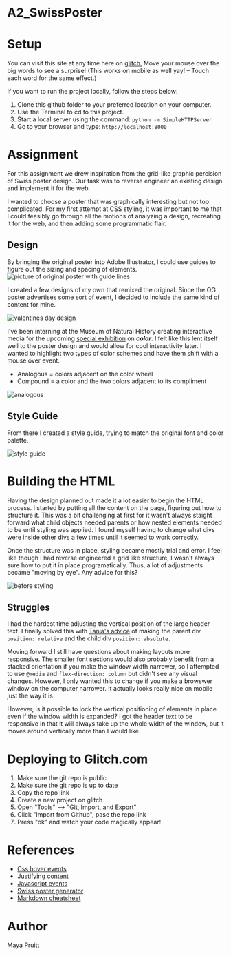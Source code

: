 # A2_SwissPoster

# Setup

You can visit this site at any time here on [glitch.](https://pruitt-a2-swissposter.glitch.me)
Move your mouse over the big words to see a surprise!
(This works on mobile as well yay! – Touch each word for the same effect.)

If you want to run the project locally, follow the steps below:

1. Clone this github folder to your preferred location on your computer. 
2. Use the Terminal to cd to this project. 
3. Start a local server using the command: ```python -m SimpleHTTPServer```
4. Go to your browser and type: ```http://localhost:8000```

# Assignment

For this assignment we drew inspiration from the grid-like graphic percision of Swiss poster design. Our task was to reverse engineer an existing design and implement it for the web.

I wanted to choose a poster that was graphically interesting but not too complicated. For my first attempt at CSS styling, it was important to me that I could feasibly go through all the motions of analyzing a design, recreating it for the web, and then adding some programmatic flair.

## Design

By bringing the original poster into Adobe Illustrator, I could use guides to figure out the sizing and spacing of elements. 
![picture of original poster with guide lines](https://github.com/mayapruitt/A2_SwissPoster/blob/master/documentation/original_reverseEngineering.png)

I created a few designs of my own that remixed the original. Since the OG poster advertises some sort of event, I decided to include the same kind of content for mine.

![valentines day design](https://github.com/mayapruitt/A2_SwissPoster/blob/master/documentation/valentines_idea.png)

I've been interning at the Museum of Natural History creating interactive media for the upcoming [special exhibition](https://www.amnh.org/exhibitions/color) on ***color***. I felt like this lent itself well to the poster design and would allow for cool interactivity later. I wanted to highlight two types of color schemes and have them shift with a mouse over event.
- Analogous = colors adjacent on the color wheel 
- Compound = a color and the two colors adjacent to its compliment  

![analogous](https://github.com/mayapruitt/A2_SwissPoster/blob/master/documentation/swiss_poster-03.png)

## Style Guide
From there I created a style guide, trying to match the original font and color palette. 


![style guide](https://github.com/mayapruitt/A2_SwissPoster/blob/master/documentation/style_guide.png)

# Building the HTML

Having the design planned out made it a lot easier to begin the HTML process. I started by putting all the content on the page, figuring out how to structure it. This was a bit challenging at first for it wasn't always staight forward what child objects needed parents or how nested elements needed to be until styling was applied. I found myself having to change what divs were inside other divs a few times until it seemed to work correctly. 

Once the structure was in place, styling became mostly trial and error. I feel like though I had reverse engineered a grid like structure, I wasn't always sure how to put it in place programatically. Thus, a lot of adjustments became "moving by eye". Any advice for this?

![before styling](https://github.com/mayapruitt/A2_SwissPoster/blob/master/documentation/before_styling.png)

## Struggles 

I had the hardest time adjusting the vertical position of the large header text. I finally solved this with [Tania's advice](https://www.taniarascia.com/overview-of-css-concepts/) of making the parent div ```position: relative``` and the child div ```position: absolute.```

Moving forward I still have questions about making layouts more responsive. The smaller font sections would also probably benefit from a stacked orientation if you make the window width narrower, so I attempted to use ```@media``` and ```flex-direction: column``` but didn't see any visual changes. However, I only wanted this to change if you make a browswer window on the computer narrower. It actually looks really nice on mobile just the way it is. 

However, is it possible to lock the vertical positioning of elements in place even if the window width is expanded? I got the header text to be responsive in that it will always take up the whole width of the window, but it moves around vertically more than I would like. 

# Deploying to Glitch.com
1. Make sure the git repo is public
2. Make sure the git repo is up to date
3. Copy the repo link
4. Create a new project on glitch
5. Open "Tools" --> "Git, Import, and Export"
6. Click "Import from Github", pase the repo link
7. Press "ok" and watch your code magically appear!

# References
- [Css hover events](https://www.opinions.co.il/ogdan/css-hover-element-affect-another/)
- [Justifying content](https://css-tricks.com/almanac/properties/j/justify-content/)
- [Javascript events](https://github.com/itp-dwd/2020-spring/blob/master/guides/javascript-frontend-guide.md#javascript-events)
- [Swiss poster generator](https://mocoloco.com/swiss-poster-generator-by-ben-and-clark-duvall/)
- [Markdown cheatsheet](https://github.com/adam-p/markdown-here/wiki/Markdown-Cheatsheet)

# Author 
Maya Pruitt